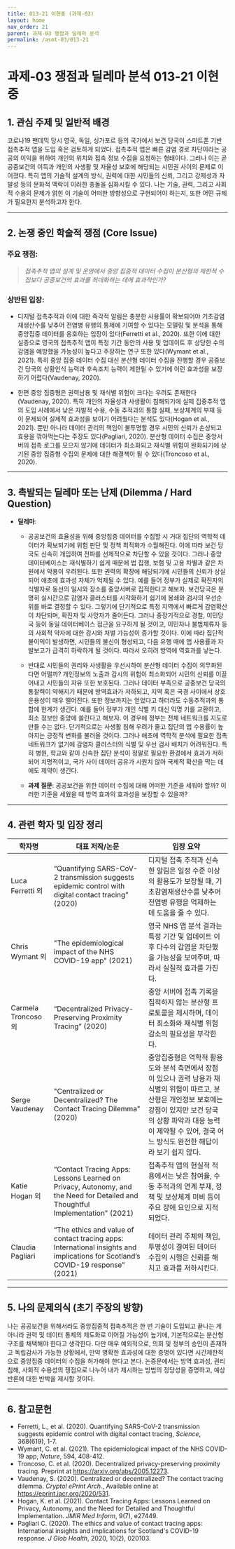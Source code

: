 ```yaml
---
title: 013-21 이현중 (과제-03)
layout: home
nav_order: 21
parent: 과제-03 쟁점과 딜레마 분석
permalink: /asmt-03/013-21
---
```


# 과제-03 쟁점과 딜레마 분석 013-21 이현중 

## 1. 관심 주제 및 일반적 배경

코로나19 팬데믹 당시 영국, 독일, 싱가포르 등의 국가에서 보건 당국이 스마트폰 기반 접촉추적 앱을 도입 혹은 검토하게 되었다. 접촉추적 앱은 빠른 감염 경로 차단이라는 공공의 이익을 위하여 개인의 위치와 접촉 정보 수집을 요청하는 형태이다. 그러나 이는 곧 공중보건의 이득과 개인의 사생활 및 자율성 보호에 해당되는 시민권 사이의 문제로 이어졌다. 특히 앱의 기술적 설계의 방식, 권력에 대한 시민들의 신뢰, 그리고 강제성과 자발성 등의 문화적 맥락이 이러한 충돌을 심화시킬 수 있다. 나는 기술, 권력, 그리고 사회적 수용의 문제가 얽힌 이 기술이 어떠한 방향성으로 구현되어야 하는지, 또한 어떤 규제가 필요한지 분석하고자 한다. 

---

## 2. 논쟁 중인 학술적 쟁점 (Core Issue)

### 주요 쟁점:  

> *접촉추적 앱의 설계 및 운영에서 중앙 집중적 데이터 수집이 분산형의 제한적 수집보다 공중보건의 효과를 최대화하는 데에 효과적인가?*

### 상반된 입장:
- 디지털 접촉추적과 이에 대한 즉각적 알림은 충분한 사용률이 확보되어야 기초감염재생산수를 낮추어 전염병 유행의 통제에 기여할 수 있다는 모델링 및 분석을 통해 중앙집중 데이터를 옹호하는 입장이 있다(Ferretti et al., 2020). 또한 이에 대한 실증으로 영국의 접촉추적 앱이 특정 기간 동안의 사용 및 업데이트 후 상당한 수의 감염을 예방했을 가능성이 높다고 주장하는 연구 또한 있다(Wymant et al., 2021). 특히 중앙 집중 데이터 수집 대신 분산형 데이터 수집을 진행할 경우 공중보건 당국의 상황인식 능력과 후속조치 능력이 제한될 수 있기에 이런 효과성을 보장하기 어렵다(Vaudenay, 2020).

- 한편 중앙 집중형은 권력남용 및 재식별 위험이 크다는 우려도 존재한다(Vaudenay, 2020). 특히 개인의 자율성과 사생활이 침해되기에 실제 집중추적 앱의 도입 사례에서 낮은 자발적 수용, 수동 추적과의 통합 실패, 보상체계의 부재 등이 문제되어 실제적 효과성을 보이기 어려웠다는 분석도 있다(Hogan et al., 2021). 뿐만 아니라 데이터 관리의 책임이 불투명할 경우 시민의 신뢰가 손상되고 효용을 깎아먹는다는 주장도 있다(Pagliari, 2020). 분산형 데이터 수집은 중앙서버의 접촉 로그를 모으지 않기에 데이터가 최소화되고 재식별 위험이 완화되기에 상기된 중앙 집중형 수집의 문제에 대한 해결책이 될 수 있다(Troncoso et al., 2020).

---

## 3. 촉발되는 딜레마 또는 난제 (Dilemma / Hard Question)

- **딜레마**:
  - 공공보건의 효율성을 위해 중앙집중 데이터를 수집할 시 거대 집단의 역학적 데이터가 확보되기에 위험 판단 및 정책 최적화가 수월해진다. 이에 따라 보건 당국도 신속히 개입하여 전파를 선제적으로 차단할 수 있을 것이다. 그러나 중앙 데이터베이스는 재식별하기 쉽게 때문에 법 집행, 보험 및 고용 차별과 같은 차원에서 악용이 우려된다. 또한 권력의 확장에 해당되기에 시민들의 신뢰가 상실되어 애초에 효과성 자체가 억제될 수 있다. 예를 들어 정부가 실제로 확진자의 식별자로 동선의 일시와 장소를 중앙서버로 집적한다고 해보자. 보건당국은 분명히 실시간으로 감염자 클러스터를 시각화하기 쉽기에 봉쇄와 검사의 우선순위를 바로 결정할 수 있다. 그렇기에 단기적으로 특정 지역에서 빠르게 감염확산이 차단되며, 확진자 및 사망자가 줄어든다. 그러나 중장기적으로 경찰, 이민당국 등이 동일 데이터베이스 접근을 요구하게 될 것이고, 이민자나 불법체류자 등의 사회적 약자에 대한 감시와 처벌 가능성이 증가할 것이다. 이에 따라 집단적 불이익이 발생하면, 시민들의 불신이 형성되고, 다음 유행 때에 앱 사용률과 자발보고가 급격히 하락하게 될 것이다. 따라서 오히려 방역에 역효과를 낳는다.

  - 반대로 시민들의 권리와 사생활을 우선시하여 분산형 데이터 수집이 의무화된다면 어떨까? 개인정보의 노출과 감시의 위험이 최소화되어 시민의 신뢰를 이끌어내고 시민들의 자유 또한 보호된다. 그러나 데이터 부족으로 공중보건 당국의 통찰력이 약해지기 때문에 방역효과가 저하되고, 지역 혹은 국경 사이에서 상호운용성이 매우 떨어진다. 또한 정보까지는 얻었다고 하더라도 수동추적과의 통합에 한계가 생긴다. 예를 들어 정부가 개인 식별 키 대신 익명 키를 교환하고, 최소 정보만 중앙에 쏠린다고 해보자. 이 경우에 정부는 전체 네트워크를 지도로 만들 수는 없다. 단기적으로는 사생활 침해 우려가 줄고 집단의 앱 수용률이 높아지는 긍정적 변화를 불러올 것이다. 그러나 애초에 역학적 분석에 필요한 접촉 네트워크가 없기에 감염자 클러스터의 식별 및 우선 검사 배치가 어려워진다. 특히 병원, 학교와 같이 신속한 집단 분석이 정말로 필요한 환경에서 효과가 저하되어 치명적이고, 국가 사이 데이터 공유가 시원치 않아 국제적 확산을 막는 데에도 제약이 생긴다.

  - **과제 질문**: 공공보건을 위한 데이터 수집에 대해 어떠한 기준을 세워야 할까? 이러한 기준을 세웠을 때 방역 효과의 효과성을 보장할 수 있을까?

---

## 4. 관련 학자 및 입장 정리

| 학자명             | 대표 저작/논문                                   | 입장 요약 |
|--------------------|---------------------------------------------------|-----------|
| Luca Ferretti 외   | “Quantifying SARS-CoV-2 transmission suggests epidemic control with digital contact tracing” (2020)                          | 디지털 접촉 추적과 신속한 알림은 일정 수준 이상의 활용도가 보장될 때, 기초감염재생산수를 낮추어 전염병 유행을 억제하는 데 도움을 줄 수 있다. |
| Chris Wymant 외    | "The epidemiological impact of the NHS COVID-19 app" (2021)                                | 영국 NHS 앱 분석 결과는 특정 기간 및 업데이트 이후 다수의 감염을 차단했을 가능성을 보여주며, 따라서 실질적 효과를 가진다. |
| Carmela Troncoso 외     | “Decentralized Privacy-Preserving Proximity Tracing” (2020) | 중앙 서버에 접촉 기록을 집적하지 않는 분산형 프로토콜을 제시하며, 데이터 최소화와 재식별 위험 감소의 필요성을 부각한다. |
| Serge Vaudenay       | "Centralized or Decentralized? The Contact Tracing Dilemma" (2020)                   | 중앙집중형은 역학적 활용도와 분석 측면에서 장점이 있으나 권력 남용과 재식별의 위험이 따르고, 분산형은 개인정보 보호에는 강점이 있지만 보건 당국의 상황 파악과 대응 능력이 제약될 수 있어, 결국 어느 방식도 완전한 해답이라 보기 쉽지 않다. |
| Katie Hogan 외   | “Contact Tracing Apps: Lessons Learned on Privacy, Autonomy, and the Need for Detailed and Thoughtful Implementation" (2021)                          | 접촉추적 앱의 현실적 적용에서는 낮은 참여율, 수동 추적과의 연계 부재, 정책 및 보상체계 미비 등이 주요 장애 요인으로 지적되었다. |
| Claudia Pagliari   | “The ethics and value of contact tracing apps: International insights and implications for Scotland’s COVID-19 response" (2021)                          | 데이터 관리 주체의 책임, 투명성이 결여된 데이터 수집의 시행은 신뢰를 해치고 효과를 저하시킨다. |

---

## 5. 나의 문제의식 (초기 주장의 방향)

나는 공공보건을 위해서라도 중앙집중적 접촉추적은 한 번 기술이 도입되고 끝나는 게 아니라 권력 및 데이터 통제의 제도화로 이어질 가능성이 높기에, 기본적으로는 분산형 구조를 채택해야 한다고 생각한다. 다만 매우 예외적으로, 의회 및 정부의 승인이 존재하고 독립감사가 가능한 상황에서, 만약 명확한 효과성에 대한 증명이 있다면 시간제한적으로 중앙집중 데이터의 수집을 허가해야 한다고 본다. 논증문에서는 방역 효과성, 권리 침해, 사회적 수용성의 쟁점으로 나누어 내가 제시하는 방법의 정당성을 증명하고, 예상 반론에 대한 반박을 제시할 것이다. 

---

## 6. 참고문헌

- Ferretti, L., et al. (2020). Quantifying SARS-CoV-2 transmission suggests epidemic control with digital contact tracing, *Science*, 368(619), 1-7.
- Wymant, C. et al. (2021). The epidemiological impact of the NHS COVID-19 app, *Nature*, 594, 408-412.
- Troncoso, C. et al. (2020). Decentralized privacy-preserving proximity tracing. Preprint at https://arxiv.org/abs/2005.12273.
- Vaudenay, S. (2020). Centralized or decentralized? The contact tracing dilemma. *Cryptol ePrint Arch.*, Available online at https://eprint.iacr.org/2020/531.
- Hogan, K. et al. (2021). Contact Tracing Apps: Lessons Learned on Privacy, Autonomy, and the Need for Detailed and Thoughtful Implementation. *JMIR Med Inform*, 9(7), e27449.
- Pagliari C. (2020). The ethics and value of contact tracing apps: International insights and implications for Scotland's COVID-19 response. *J Glob Health*, 2020, 10(2), 020103.